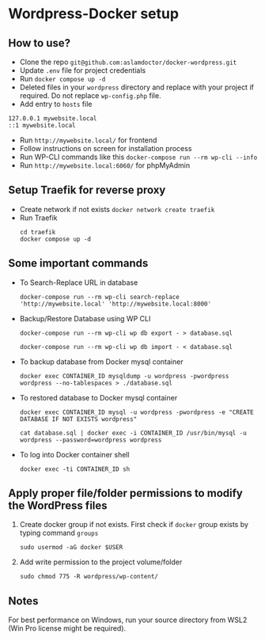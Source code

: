 # Wordpress-Docker setup

## How to use?

- Clone the repo `git@github.com:aslamdoctor/docker-wordpress.git`
- Update `.env` file for project credentials
- Run `docker compose up -d`
- Deleted files in your `wordpress` directory and replace with your project if required. Do not replace `wp-config.php` file.
- Add entry to `hosts` file

```
127.0.0.1 mywebsite.local
::1 mywebsite.local
```

- Run `http://mywebsite.local/` for frontend
- Follow instructions on screen for installation process
- Run WP-CLI commands like this `docker-compose run --rm wp-cli --info`
- Run `http://mywebsite.local:6060/` for phpMyAdmin

## Setup Traefik for reverse proxy

- Create network if not exists
  `docker network create traefik`
- Run Traefik
  ```
  cd traefik
  docker compose up -d
  ```

## Some important commands

- To Search-Replace URL in database

  `docker-compose run --rm wp-cli search-replace 'http://mywebsite.local' 'http://mywebsite.local:8000'`

- Backup/Restore Database using WP CLI

  `docker-compose run --rm wp-cli wp db export - > database.sql`

  `docker-compose run --rm wp-cli wp db import - < database.sql`

- To backup database from Docker mysql container

  `docker exec CONTAINER_ID mysqldump -u wordpress -pwordpress wordpress --no-tablespaces > ./database.sql`

- To restored database to Docker mysql container

  `docker exec CONTAINER_ID mysql -u wordpress -pwordpress -e "CREATE DATABASE IF NOT EXISTS wordpress"`

  `cat database.sql | docker exec -i CONTAINER_ID /usr/bin/mysql -u wordpress --password=wordpress wordpress`

- To log into Docker container shell

  `docker exec -ti CONTAINER_ID sh`

## Apply proper file/folder permissions to modify the WordPress files

1. Create docker group if not exists. First check if `docker` group exists by typing command `groups`

   `sudo usermod -aG docker $USER`

2. Add write permission to the project volume/folder

   `sudo chmod 775 -R wordpress/wp-content/`

## Notes

For best performance on Windows, run your source directory from WSL2 (Win Pro license might be required).
